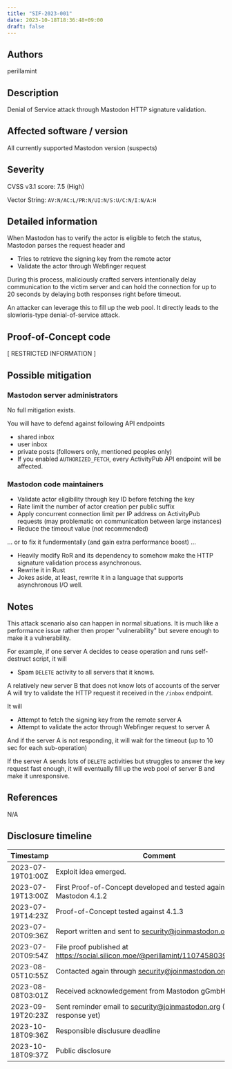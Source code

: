 ```yaml
---
title: "SIF-2023-001"
date: 2023-10-18T18:36:48+09:00
draft: false
---
```


## Authors
perillamint

## Description
Denial of Service attack through Mastodon HTTP signature validation.

## Affected software / version
All currently supported Mastodon version (suspects)



## Severity
CVSS v3.1 score: 7.5 (High)

Vector String: `AV:N/AC:L/PR:N/UI:N/S:U/C:N/I:N/A:H`

## Detailed information
When Mastodon has to verify the actor is eligible to fetch the status,
Mastodon parses the request header and

* Tries to retrieve the signing key from the remote actor
* Validate the actor through Webfinger request

During this process, maliciously crafted servers intentionally delay
communication to the victim server and can hold the connection for
up to 20 seconds by delaying both responses right before timeout.

An attacker can leverage this to fill up the web pool. It directly
leads to the slowloris-type denial-of-service attack.

## Proof-of-Concept code
[ RESTRICTED INFORMATION ]

## Possible mitigation
### Mastodon server administrators

No full mitigation exists.

You will have to defend against following API endpoints

* shared inbox
* user inbox
* private posts (followers only, mentioned peoples only)
* If you enabled `AUTHORIZED_FETCH`, every ActivityPub API endpoint will be
  affected.

### Mastodon code maintainers
* Validate actor eligibility through key ID before fetching the key
* Rate limit the number of actor creation per public suffix
* Apply concurrent connection limit per IP address on ActivityPub requests
  (may problematic on communication between large instances)
* Reduce the timeout value (not recommended)

... or to fix it fundermentally (and gain extra performance boost) ...

* Heavily modify RoR and its dependency to somehow make the HTTP signature
  validation process asynchronous.
* Rewrite it in Rust
* Jokes aside, at least, rewrite it in a language that supports asynchronous
  I/O well.

## Notes
This attack scenario also can happen in normal situations. It is much like a
performance issue rather then proper "vulnerability" but severe enough to make
it a vulnerability.

For example, if one server A decides to cease operation and runs self-destruct
script, it will

* Spam `DELETE` activity to all servers that it knows.

A relatively new server B that does not know lots of accounts of the server A
will try to validate the HTTP request it received in the `/inbox` endpoint.

It will

* Attempt to fetch the signing key from the remote server A
* Attempt to validate the actor through Webfinger request to server A

And if the server A is not responding, it will wait for the timeout (up to 10
sec for each sub-operation)

If the server A sends lots of `DELETE` activities but struggles to answer the
key request fast enough, it will eventually fill up the web pool of server B
and make it unresponsive.

## References
N/A

## Disclosure timeline
| Timestamp         | Comment                                                                            |
|-------------------|------------------------------------------------------------------------------------|
| 2023-07-19T01:00Z | Exploit idea emerged.                                                              |
| 2023-07-19T13:00Z | First Proof-of-Concept developed and tested against Mastodon 4.1.2                 |
| 2023-07-19T14:23Z | Proof-of-Concept tested against 4.1.3                                              |
| 2023-07-20T09:36Z | Report written and sent to security@joinmastodon.org                               |
| 2023-07-20T09:54Z | File proof published at https://social.silicon.moe/@perillamint/110745803938940887 |
| 2023-08-05T10:55Z | Contacted again through security@joinmastodon.org                                  |
| 2023-08-08T03:01Z | Received acknowledgement from Mastodon gGmbH                                       |
| 2023-09-19T20:23Z | Sent reminder email to security@joinmastodon.org (No response yet)                 |
| 2023-10-18T09:36Z | Responsible disclusure deadline                                                    |
| 2023-10-18T09:37Z | Public disclosure                                                                  |
